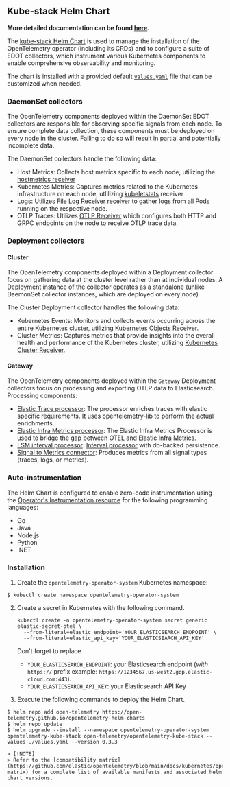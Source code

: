 ## Kube-stack Helm Chart

**More detailed documentation can be found [here](https://github.com/elastic/opentelemetry/blob/main/docs/kubernetes/operator/README.md).**

The [kube-stack Helm Chart](https://github.com/open-telemetry/opentelemetry-helm-charts/tree/main/charts/opentelemetry-kube-stack#readme) is used to manage the installation of the OpenTelemetry operator (including its CRDs) and to configure a suite of EDOT collectors, which instrument various Kubernetes components to enable comprehensive observability and monitoring.

The chart is installed with a provided default [`values.yaml`](./values.yaml) file that can be customized when needed.

### DaemonSet collectors

The OpenTelemetry components deployed within the DaemonSet EDOT collectors are responsible for observing specific signals from each node. To ensure complete data collection, these components must be deployed on every node in the cluster. Failing to do so will result in partial and potentially incomplete data.

The DaemonSet collectors handle the following data:

- Host Metrics: Collects host metrics specific to each node, utilizing the [hostmetrics receiver](https://github.com/open-telemetry/opentelemetry-collector-contrib/blob/main/receiver/hostmetricsreceiver/README.md)
- Kubernetes Metrics: Captures metrics related to the Kubernetes infrastructure on each node, utlilizing [kubeletstats](https://github.com/open-telemetry/opentelemetry-collector-contrib/blob/main/receiver/kubeletstatsreceiver/README.md) receiver
- Logs: Utilizes [File Log Receiver receiver](https://github.com/open-telemetry/opentelemetry-collector-contrib/tree/main/receiver/filelogreceiver#readme) to gather logs from all Pods running on the respective node.
- OTLP Traces: Utilizes [OTLP Receiver]( https://github.com/open-telemetry/opentelemetry-collector/blob/main/receiver/otlpreceiver#readme) which configures both HTTP and GRPC endpoints on the node to receive OTLP trace data.

### Deployment collectors

#### Cluster

The OpenTelemetry components deployed within a Deployment collector focus on gathering data at the cluster level rather than at individual nodes.  A Deployment instance of the collector operates as a standalone (unlike DaemonSet collector instances, which are deployed on every node)

The Cluster Deployment collector handles the following data:

- Kubernetes Events: Monitors and collects events occurring across the entire Kubernetes cluster, utilizing [Kubernetes Objects Receiver](https://github.com/open-telemetry/opentelemetry-collector-contrib/tree/main/receiver/k8sobjectsreceiver#readme).
- Cluster Metrics: Captures metrics that provide insights into the overall health and performance of the Kubernetes cluster, utilizing [Kubernetes Cluster Receiver](https://github.com/open-telemetry/opentelemetry-collector-contrib/tree/main/receiver/k8sclusterreceiver#readme).

#### Gateway

The OpenTelemetry components deployed within the `Gateway` Deployment collectors focus on processing and exporting OTLP data to Elasticsearch. Processing components:

- [Elastic Trace processor](https://github.com/elastic/opentelemetry-collector-components/tree/main/processor/elastictraceprocessor): The processor enriches traces with elastic specific requirements. It uses opentelemetry-lib to perform the actual enrichments.
- [Elastic Infra Metrics processor](https://github.com/elastic/opentelemetry-collector-components/tree/main/processor/elasticinframetricsprocessor): The Elastic Infra Metrics Processor is used to bridge the gap between OTEL and Elastic Infra Metrics.
- [LSM interval processor](https://github.com/elastic/opentelemetry-collector-components/tree/main/processor/lsmintervalprocessor): [Interval processor](https://github.com/open-telemetry/opentelemetry-collector-contrib/tree/main/processor/intervalprocessor) with db-backed persistence.
- [Signal to Metrics connector](https://github.com/elastic/opentelemetry-collector-components/tree/main/connector/signaltometricsconnector): Produces metrics from all signal types (traces, logs, or metrics).

### Auto-instrumentation

The Helm Chart is configured to enable zero-code instrumentation using the [Operator's Instrumentation resource](https://github.com/open-telemetry/opentelemetry-operator/?tab=readme-ov-file#opentelemetry-auto-instrumentation-injection) for the following programming languages:

- Go
- Java
- Node.js
- Python
- .NET


### Installation

1. Create the `opentelemetry-operator-system` Kubernetes namespace:
```
$ kubectl create namespace opentelemetry-operator-system
```

2. Create a secret in Kubernetes with the following command.
   ```
   kubectl create -n opentelemetry-operator-system secret generic elastic-secret-otel \
     --from-literal=elastic_endpoint='YOUR_ELASTICSEARCH_ENDPOINT' \
     --from-literal=elastic_api_key='YOUR_ELASTICSEARCH_API_KEY'
   ```
   Don't forget to replace
   - `YOUR_ELASTICSEARCH_ENDPOINT`: your Elasticsearch endpoint (*with* `https://` prefix example: `https://1234567.us-west2.gcp.elastic-cloud.com:443`).
   - `YOUR_ELASTICSEARCH_API_KEY`: your Elasticsearch API Key

3. Execute the following commands to deploy the Helm Chart.

```
$ helm repo add open-telemetry https://open-telemetry.github.io/opentelemetry-helm-charts
$ helm repo update
$ helm upgrade --install --namespace opentelemetry-operator-system opentelemetry-kube-stack open-telemetry/opentelemetry-kube-stack --values ./values.yaml --version 0.3.3

> [!NOTE]
> Refer to the [compatibility matrix](https://github.com/elastic/opentelemetry/blob/main/docs/kubernetes/operator/README.md#compatibility-matrix) for a complete list of available manifests and associated helm chart versions.
```
